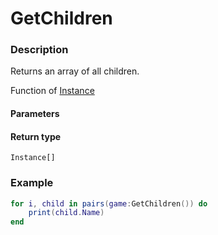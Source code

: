 # GetChildren
### Description
Returns an array of all children.

Function of [Instance](/classes/Instance/)

#### Parameters

#### Return type
`Instance[]`

### Example
```lua
for i, child in pairs(game:GetChildren()) do
    print(child.Name)
end
```

